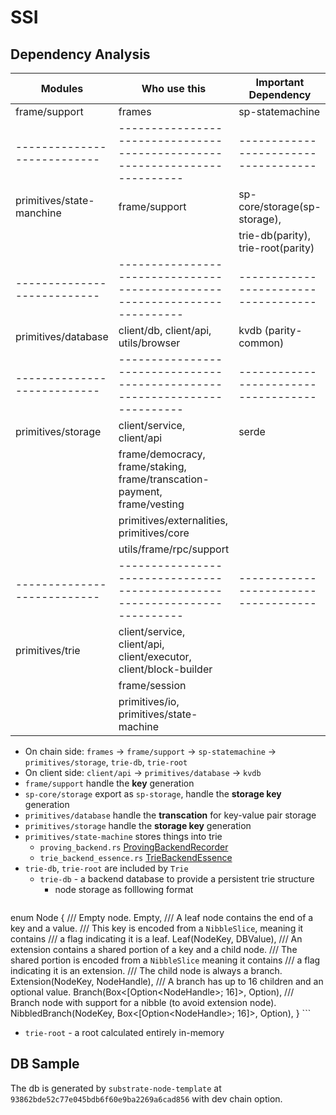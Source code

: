 # SSI

## Dependency Analysis

| Modules                   | Who use this                                                             | Important Dependency               |
|---------------------------|--------------------------------------------------------------------------|------------------------------------|
| frame/support             | frames                                                                   | sp-statemachine                    |
|---------------------------|--------------------------------------------------------------------------|------------------------------------|
| primitives/state-manchine | frame/support                                                            | sp-core/storage(sp-storage),       |
|                           |                                                                          | trie-db(parity), trie-root(parity) |
|---------------------------|--------------------------------------------------------------------------|------------------------------------|
| primitives/database       | client/db, client/api, utils/browser                                     | kvdb (parity-common)               |
|---------------------------|--------------------------------------------------------------------------|------------------------------------|
| primitives/storage        | client/service, client/api                                               | serde                              |
|                           | frame/democracy, frame/staking, frame/transcation-payment, frame/vesting |                                    |
|                           | primitives/externalities, primitives/core                                |                                    |
|                           | utils/frame/rpc/support                                                  |                                    |
|---------------------------|--------------------------------------------------------------------------|------------------------------------|
| primitives/trie           | client/service, client/api, client/executor, client/block-builder        |                                    |
|                           | frame/session                                                            |                                    |
|                           | primitives/io, primitives/state-machine                                  |                                    |


- On chain side: `frames` -> `frame/support` -> `sp-statemachine` -> `primitives/storage`, `trie-db`, `trie-root`
- On client side: `client/api` -> `primitives/database` -> `kvdb`
- `frame/support` handle the **key** generation
- `sp-core/storage` export as `sp-storage`, handle the **storage key** generation
- `primitives/database` handle the **transcation** for key-value pair storage
- `primitives/storage` handle the **storage key** generation
- `primitives/state-machine` stores things into trie
  - `proving_backend.rs` [ProvingBackendRecorder](https://github.com/paritytech/substrate/blob/master/primitives/state-machine/src/proving_backend.rs#L36)
  - `trie_backend_essence.rs` [TrieBackendEssence](https://github.com/paritytech/substrate/blob/master/primitives/state-machine/src/trie_backend_essence.rs#L40)
- `trie-db`, `trie-root` are included by `Trie`
  - `trie-db` - a backend database to provide a persistent trie structure
    - node storage as folllowing format
    ```rust
enum Node<H> {
	/// Empty node.
	Empty,
	/// A leaf node contains the end of a key and a value.
	/// This key is encoded from a `NibbleSlice`, meaning it contains
	/// a flag indicating it is a leaf.
	Leaf(NodeKey, DBValue),
	/// An extension contains a shared portion of a key and a child node.
	/// The shared portion is encoded from a `NibbleSlice` meaning it contains
	/// a flag indicating it is an extension.
	/// The child node is always a branch.
	Extension(NodeKey, NodeHandle<H>),
	/// A branch has up to 16 children and an optional value.
	Branch(Box<[Option<NodeHandle<H>>; 16]>, Option<DBValue>),
	/// Branch node with support for a nibble (to avoid extension node).
	NibbledBranch(NodeKey, Box<[Option<NodeHandle<H>>; 16]>, Option<DBValue>),
}
    ```
  - `trie-root` - a root calculated entirely in-memory

## DB Sample
The db is generated by `substrate-node-template` at `93862bde52c77e045bdb6f60e9ba2269a6cad856` with dev chain option.

